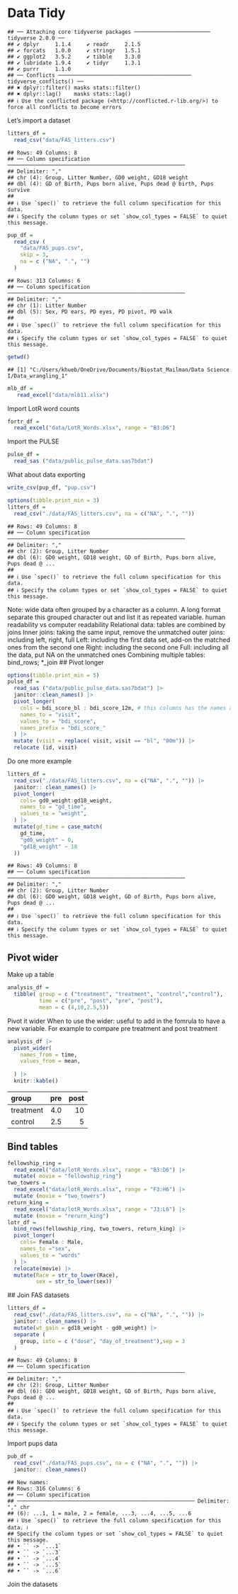 Data Tidy
================

    ## ── Attaching core tidyverse packages ──────────────────────── tidyverse 2.0.0 ──
    ## ✔ dplyr     1.1.4     ✔ readr     2.1.5
    ## ✔ forcats   1.0.0     ✔ stringr   1.5.1
    ## ✔ ggplot2   3.5.2     ✔ tibble    3.3.0
    ## ✔ lubridate 1.9.4     ✔ tidyr     1.3.1
    ## ✔ purrr     1.1.0     
    ## ── Conflicts ────────────────────────────────────────── tidyverse_conflicts() ──
    ## ✖ dplyr::filter() masks stats::filter()
    ## ✖ dplyr::lag()    masks stats::lag()
    ## ℹ Use the conflicted package (<http://conflicted.r-lib.org/>) to force all conflicts to become errors

Let’s import a dataset

``` r
litters_df = 
  read_csv("data/FAS_litters.csv")
```

    ## Rows: 49 Columns: 8
    ## ── Column specification ────────────────────────────────────────────────────────
    ## Delimiter: ","
    ## chr (4): Group, Litter Number, GD0 weight, GD18 weight
    ## dbl (4): GD of Birth, Pups born alive, Pups dead @ birth, Pups survive
    ## 
    ## ℹ Use `spec()` to retrieve the full column specification for this data.
    ## ℹ Specify the column types or set `show_col_types = FALSE` to quiet this message.

``` r
pup_df = 
  read_csv (
    "data/FAS_pups.csv", 
    skip = 3,
    na = c ("NA", ".", "")
  )
```

    ## Rows: 313 Columns: 6
    ## ── Column specification ────────────────────────────────────────────────────────
    ## Delimiter: ","
    ## chr (1): Litter Number
    ## dbl (5): Sex, PD ears, PD eyes, PD pivot, PD walk
    ## 
    ## ℹ Use `spec()` to retrieve the full column specification for this data.
    ## ℹ Specify the column types or set `show_col_types = FALSE` to quiet this message.

``` r
getwd()
```

    ## [1] "C:/Users/khueb/OneDrive/Documents/Biostat_Mailman/Data Science I/Data_wrangling_1"

``` r
mlb_df =
   read_excel("data/mlb11.xlsx")
```

Import LotR word counts

``` r
fortr_df =
  read_excel("data/LotR_Words.xlsx", range = "B3:D6")
```

Import the PULSE

``` r
pulse_df = 
  read_sas ("data/public_pulse_data.sas7bdat")
```

What about data exporting

``` r
write_csv(pup_df, "pup.csv")
```

``` r
options(tibble.print_min = 3)
litters_df = 
  read_csv("./data/FAS_litters.csv", na = c("NA", ".", ""))
```

    ## Rows: 49 Columns: 8
    ## ── Column specification ────────────────────────────────────────────────────────
    ## Delimiter: ","
    ## chr (2): Group, Litter Number
    ## dbl (6): GD0 weight, GD18 weight, GD of Birth, Pups born alive, Pups dead @ ...
    ## 
    ## ℹ Use `spec()` to retrieve the full column specification for this data.
    ## ℹ Specify the column types or set `show_col_types = FALSE` to quiet this message.

Note: wide data often grouped by a character as a column. A long format
separate this grouped character out and list it as repeated variable.
human readability vs computer readability Relational data: tables are
combined by joins Inner joins: taking the same input, remove the
unmatched outer joins: including left, right, full Left: including the
first data set, add-on the matched ones from the second one Right:
including the second one Full: including all the data, put NA on the
unmatched ones Combining multiple tables: bind_rows; \*\_join \## Pivot
longer

``` r
options(tibble.print_min = 5)
pulse_df = 
  read_sas ("data/public_pulse_data.sas7bdat") |>
  janitor::clean_names() |>
  pivot_longer(
    cols = bdi_score_bl : bdi_score_12m, # this columns has the names and has the values
    names_to = "visit",
    values_to = "bdi_score",
    names_prefix = "bdi_score_"
  ) |>
  mutate (visit = replace( visit, visit == "bl", "00m")) |>
  relocate (id, visit)
```

Do one more example

``` r
litters_df = 
  read_csv("./data/FAS_litters.csv", na = c("NA", ".", "")) |>
  janitor:: clean_names() |>
  pivot_longer(
    cols= gd0_weight:gd18_weight, 
    names_to = "gd_time",
    values_to = "weight",
  ) |>
  mutate(gd_time = case_match(
    gd_time,
    "gd0_weight" ~ 0,
    "gd18_weight" ~ 18
  ))
```

    ## Rows: 49 Columns: 8
    ## ── Column specification ────────────────────────────────────────────────────────
    ## Delimiter: ","
    ## chr (2): Group, Litter Number
    ## dbl (6): GD0 weight, GD18 weight, GD of Birth, Pups born alive, Pups dead @ ...
    ## 
    ## ℹ Use `spec()` to retrieve the full column specification for this data.
    ## ℹ Specify the column types or set `show_col_types = FALSE` to quiet this message.

## Pivot wider

Make up a table

``` r
analysis_df =
  tibble( group = c ("treatment", "treatment", "control","control"),
          time = c("pre", "post", "pre", "post"),
          mean = c (4,10,2.5,5))
```

Pivot it wider When to use the wider: useful to add in the fomrula to
have a new variable. For example to compare pre treatment and post
treatment

``` r
analysis_df |>
  pivot_wider(
    names_from = time,
    values_from = mean,
    
  ) |>
  knitr::kable()
```

| group     | pre | post |
|:----------|----:|-----:|
| treatment | 4.0 |   10 |
| control   | 2.5 |    5 |

## Bind tables

``` r
fellowship_ring = 
  read_excel("data/lotR_Words.xlsx", range = "B3:D6") |>
  mutate( movie = "fellowship_ring")
two_towers = 
  read_excel("data/lotR_Words.xlsx", range = "F3:H6") |>
  mutate (movie = "two_towers")
return_king = 
  read_excel("data/lotR_Words.xlsx", range = "J3:L6") |>
  mutate (movie = "rerurn_king")
lotr_df = 
  bind_rows(fellowship_ring, two_towers, return_king) |>
  pivot_longer(
    cols= Female : Male,
    names_to ="sex",
    values_to = "words"
  ) |>
  relocate(movie) |>
  mutate(Race = str_to_lower(Race),
         sex = str_to_lower(sex))
```

\## Join FAS datasets

``` r
litters_df = 
  read_csv("./data/FAS_litters.csv", na = c("NA", ".", "")) |>
  janitor:: clean_names() |>
  mutate(wt_gain = gd18_weight - gd0_weight) |>
  separate (
    group, into = c ("dose", "day_of_treatment"),sep = 3
  )
```

    ## Rows: 49 Columns: 8
    ## ── Column specification ────────────────────────────────────────────────────────
    ## Delimiter: ","
    ## chr (2): Group, Litter Number
    ## dbl (6): GD0 weight, GD18 weight, GD of Birth, Pups born alive, Pups dead @ ...
    ## 
    ## ℹ Use `spec()` to retrieve the full column specification for this data.
    ## ℹ Specify the column types or set `show_col_types = FALSE` to quiet this message.

Import pups data

``` r
pub_df = 
  read_csv("./data/FAS_pups.csv", na = c ("NA", ".", "")) |>
  janitor:: clean_names()
```

    ## New names:
    ## Rows: 316 Columns: 6
    ## ── Column specification
    ## ──────────────────────────────────────────────────────── Delimiter: "," chr
    ## (6): ...1, 1 = male, 2 = female, ...3, ...4, ...5, ...6
    ## ℹ Use `spec()` to retrieve the full column specification for this data. ℹ
    ## Specify the column types or set `show_col_types = FALSE` to quiet this message.
    ## • `` -> `...1`
    ## • `` -> `...3`
    ## • `` -> `...4`
    ## • `` -> `...5`
    ## • `` -> `...6`

Join the datasets
